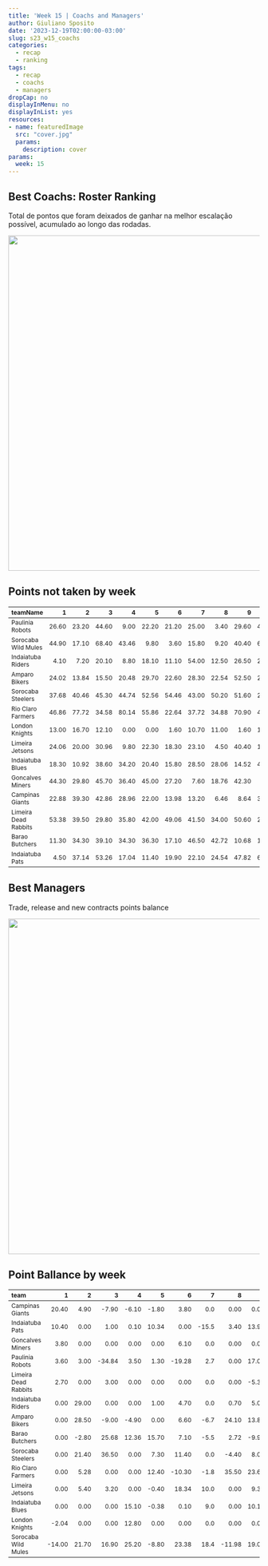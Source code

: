 ```yaml
---
title: 'Week 15 | Coachs and Managers'
author: Giuliano Sposito
date: '2023-12-19T02:00:00-03:00'
slug: s23_w15_coachs
categories:
  - recap
  - ranking
tags:
  - recap
  - coachs
  - managers
dropCap: no
displayInMenu: no
displayInList: yes
resources:
- name: featuredImage
  src: "cover.jpg"
  params:
    description: cover
params:
  week: 15
---
```

<script src="{{< blogdown/postref >}}index_files/kePrint/kePrint.js"></script>
<link href="{{< blogdown/postref >}}index_files/lightable/lightable.css" rel="stylesheet" />
<script src="{{< blogdown/postref >}}index_files/kePrint/kePrint.js"></script>
<link href="{{< blogdown/postref >}}index_files/lightable/lightable.css" rel="stylesheet" />

<!--more-->



## Best Coachs: Roster Ranking

Total de pontos que foram deixados de ganhar na melhor escalação possível, acumulado ao longo das rodadas.

<img src="{{< blogdown/postref >}}index_files/figure-html/bestCoachChart-1.png" width="672" />

## Points not taken by week

<table class="table" style="font-size: 12px; margin-left: auto; margin-right: auto;">
 <thead>
  <tr>
   <th style="text-align:left;"> teamName </th>
   <th style="text-align:right;"> 1 </th>
   <th style="text-align:right;"> 2 </th>
   <th style="text-align:right;"> 3 </th>
   <th style="text-align:right;"> 4 </th>
   <th style="text-align:right;"> 5 </th>
   <th style="text-align:right;"> 6 </th>
   <th style="text-align:right;"> 7 </th>
   <th style="text-align:right;"> 8 </th>
   <th style="text-align:right;"> 9 </th>
   <th style="text-align:right;"> 10 </th>
   <th style="text-align:right;"> 11 </th>
   <th style="text-align:right;"> 12 </th>
   <th style="text-align:right;"> 13 </th>
   <th style="text-align:right;"> 14 </th>
   <th style="text-align:right;"> 15 </th>
  </tr>
 </thead>
<tbody>
  <tr>
   <td style="text-align:left;"> Paulinia Robots </td>
   <td style="text-align:right;"> 26.60 </td>
   <td style="text-align:right;"> 23.20 </td>
   <td style="text-align:right;"> 44.60 </td>
   <td style="text-align:right;"> 9.00 </td>
   <td style="text-align:right;"> 22.20 </td>
   <td style="text-align:right;"> 21.20 </td>
   <td style="text-align:right;"> 25.00 </td>
   <td style="text-align:right;"> 3.40 </td>
   <td style="text-align:right;"> 29.60 </td>
   <td style="text-align:right;"> 41.30 </td>
   <td style="text-align:right;"> 48.50 </td>
   <td style="text-align:right;"> 41.20 </td>
   <td style="text-align:right;"> 33.30 </td>
   <td style="text-align:right;"> 15.50 </td>
   <td style="text-align:right;"> 29.90 </td>
  </tr>
  <tr>
   <td style="text-align:left;"> Sorocaba Wild Mules </td>
   <td style="text-align:right;"> 44.90 </td>
   <td style="text-align:right;"> 17.10 </td>
   <td style="text-align:right;"> 68.40 </td>
   <td style="text-align:right;"> 43.46 </td>
   <td style="text-align:right;"> 9.80 </td>
   <td style="text-align:right;"> 3.60 </td>
   <td style="text-align:right;"> 15.80 </td>
   <td style="text-align:right;"> 9.20 </td>
   <td style="text-align:right;"> 40.40 </td>
   <td style="text-align:right;"> 64.70 </td>
   <td style="text-align:right;"> 34.50 </td>
   <td style="text-align:right;"> 15.20 </td>
   <td style="text-align:right;"> 55.10 </td>
   <td style="text-align:right;"> 8.40 </td>
   <td style="text-align:right;"> 40.70 </td>
  </tr>
  <tr>
   <td style="text-align:left;"> Indaiatuba Riders </td>
   <td style="text-align:right;"> 4.10 </td>
   <td style="text-align:right;"> 7.20 </td>
   <td style="text-align:right;"> 20.10 </td>
   <td style="text-align:right;"> 8.80 </td>
   <td style="text-align:right;"> 18.10 </td>
   <td style="text-align:right;"> 11.10 </td>
   <td style="text-align:right;"> 54.00 </td>
   <td style="text-align:right;"> 12.50 </td>
   <td style="text-align:right;"> 26.50 </td>
   <td style="text-align:right;"> 28.70 </td>
   <td style="text-align:right;"> 21.60 </td>
   <td style="text-align:right;"> 7.20 </td>
   <td style="text-align:right;"> 12.90 </td>
   <td style="text-align:right;"> 14.60 </td>
   <td style="text-align:right;"> 0.00 </td>
  </tr>
  <tr>
   <td style="text-align:left;"> Amparo Bikers </td>
   <td style="text-align:right;"> 24.02 </td>
   <td style="text-align:right;"> 13.84 </td>
   <td style="text-align:right;"> 15.50 </td>
   <td style="text-align:right;"> 20.48 </td>
   <td style="text-align:right;"> 29.70 </td>
   <td style="text-align:right;"> 22.60 </td>
   <td style="text-align:right;"> 28.30 </td>
   <td style="text-align:right;"> 22.54 </td>
   <td style="text-align:right;"> 52.50 </td>
   <td style="text-align:right;"> 26.24 </td>
   <td style="text-align:right;"> 20.20 </td>
   <td style="text-align:right;"> 24.40 </td>
   <td style="text-align:right;"> 47.66 </td>
   <td style="text-align:right;"> 11.20 </td>
   <td style="text-align:right;"> 9.84 </td>
  </tr>
  <tr>
   <td style="text-align:left;"> Sorocaba Steelers </td>
   <td style="text-align:right;"> 37.68 </td>
   <td style="text-align:right;"> 40.46 </td>
   <td style="text-align:right;"> 45.30 </td>
   <td style="text-align:right;"> 44.74 </td>
   <td style="text-align:right;"> 52.56 </td>
   <td style="text-align:right;"> 54.46 </td>
   <td style="text-align:right;"> 43.00 </td>
   <td style="text-align:right;"> 50.20 </td>
   <td style="text-align:right;"> 51.60 </td>
   <td style="text-align:right;"> 20.18 </td>
   <td style="text-align:right;"> 15.80 </td>
   <td style="text-align:right;"> 46.42 </td>
   <td style="text-align:right;"> 41.66 </td>
   <td style="text-align:right;"> 4.84 </td>
   <td style="text-align:right;"> 17.20 </td>
  </tr>
  <tr>
   <td style="text-align:left;"> Rio Claro Farmers </td>
   <td style="text-align:right;"> 46.86 </td>
   <td style="text-align:right;"> 77.72 </td>
   <td style="text-align:right;"> 34.58 </td>
   <td style="text-align:right;"> 80.14 </td>
   <td style="text-align:right;"> 55.86 </td>
   <td style="text-align:right;"> 22.64 </td>
   <td style="text-align:right;"> 37.72 </td>
   <td style="text-align:right;"> 34.88 </td>
   <td style="text-align:right;"> 70.90 </td>
   <td style="text-align:right;"> 40.52 </td>
   <td style="text-align:right;"> 27.10 </td>
   <td style="text-align:right;"> 41.58 </td>
   <td style="text-align:right;"> 27.70 </td>
   <td style="text-align:right;"> 17.20 </td>
   <td style="text-align:right;"> 26.28 </td>
  </tr>
  <tr>
   <td style="text-align:left;"> London Knights </td>
   <td style="text-align:right;"> 13.00 </td>
   <td style="text-align:right;"> 16.70 </td>
   <td style="text-align:right;"> 12.10 </td>
   <td style="text-align:right;"> 0.00 </td>
   <td style="text-align:right;"> 0.00 </td>
   <td style="text-align:right;"> 1.60 </td>
   <td style="text-align:right;"> 10.70 </td>
   <td style="text-align:right;"> 11.00 </td>
   <td style="text-align:right;"> 1.60 </td>
   <td style="text-align:right;"> 13.20 </td>
   <td style="text-align:right;"> 7.00 </td>
   <td style="text-align:right;"> 0.00 </td>
   <td style="text-align:right;"> -1.30 </td>
   <td style="text-align:right;"> 4.30 </td>
   <td style="text-align:right;"> 7.00 </td>
  </tr>
  <tr>
   <td style="text-align:left;"> Limeira Jetsons </td>
   <td style="text-align:right;"> 24.06 </td>
   <td style="text-align:right;"> 20.00 </td>
   <td style="text-align:right;"> 30.96 </td>
   <td style="text-align:right;"> 9.80 </td>
   <td style="text-align:right;"> 22.30 </td>
   <td style="text-align:right;"> 18.30 </td>
   <td style="text-align:right;"> 23.10 </td>
   <td style="text-align:right;"> 4.50 </td>
   <td style="text-align:right;"> 40.40 </td>
   <td style="text-align:right;"> 12.60 </td>
   <td style="text-align:right;"> 16.34 </td>
   <td style="text-align:right;"> 19.36 </td>
   <td style="text-align:right;"> 15.64 </td>
   <td style="text-align:right;"> 26.58 </td>
   <td style="text-align:right;"> 6.38 </td>
  </tr>
  <tr>
   <td style="text-align:left;"> Indaiatuba Blues </td>
   <td style="text-align:right;"> 18.30 </td>
   <td style="text-align:right;"> 10.92 </td>
   <td style="text-align:right;"> 38.60 </td>
   <td style="text-align:right;"> 34.20 </td>
   <td style="text-align:right;"> 20.40 </td>
   <td style="text-align:right;"> 15.80 </td>
   <td style="text-align:right;"> 28.50 </td>
   <td style="text-align:right;"> 28.06 </td>
   <td style="text-align:right;"> 14.52 </td>
   <td style="text-align:right;"> 45.40 </td>
   <td style="text-align:right;"> 11.20 </td>
   <td style="text-align:right;"> 23.34 </td>
   <td style="text-align:right;"> 25.20 </td>
   <td style="text-align:right;"> 19.36 </td>
   <td style="text-align:right;"> 20.42 </td>
  </tr>
  <tr>
   <td style="text-align:left;"> Goncalves Miners </td>
   <td style="text-align:right;"> 44.30 </td>
   <td style="text-align:right;"> 29.80 </td>
   <td style="text-align:right;"> 45.70 </td>
   <td style="text-align:right;"> 36.40 </td>
   <td style="text-align:right;"> 45.00 </td>
   <td style="text-align:right;"> 27.20 </td>
   <td style="text-align:right;"> 7.60 </td>
   <td style="text-align:right;"> 18.76 </td>
   <td style="text-align:right;"> 42.30 </td>
   <td style="text-align:right;"> 8.52 </td>
   <td style="text-align:right;"> 4.30 </td>
   <td style="text-align:right;"> 29.60 </td>
   <td style="text-align:right;"> 14.50 </td>
   <td style="text-align:right;"> 11.30 </td>
   <td style="text-align:right;"> 14.80 </td>
  </tr>
  <tr>
   <td style="text-align:left;"> Campinas Giants </td>
   <td style="text-align:right;"> 22.88 </td>
   <td style="text-align:right;"> 39.30 </td>
   <td style="text-align:right;"> 42.86 </td>
   <td style="text-align:right;"> 28.96 </td>
   <td style="text-align:right;"> 22.00 </td>
   <td style="text-align:right;"> 13.98 </td>
   <td style="text-align:right;"> 13.20 </td>
   <td style="text-align:right;"> 6.46 </td>
   <td style="text-align:right;"> 8.64 </td>
   <td style="text-align:right;"> 30.30 </td>
   <td style="text-align:right;"> 50.94 </td>
   <td style="text-align:right;"> 2.20 </td>
   <td style="text-align:right;"> 29.80 </td>
   <td style="text-align:right;"> 8.70 </td>
   <td style="text-align:right;"> 22.00 </td>
  </tr>
  <tr>
   <td style="text-align:left;"> Limeira Dead Rabbits </td>
   <td style="text-align:right;"> 53.38 </td>
   <td style="text-align:right;"> 39.50 </td>
   <td style="text-align:right;"> 29.80 </td>
   <td style="text-align:right;"> 35.80 </td>
   <td style="text-align:right;"> 42.00 </td>
   <td style="text-align:right;"> 49.06 </td>
   <td style="text-align:right;"> 41.50 </td>
   <td style="text-align:right;"> 34.00 </td>
   <td style="text-align:right;"> 50.60 </td>
   <td style="text-align:right;"> 27.74 </td>
   <td style="text-align:right;"> 48.70 </td>
   <td style="text-align:right;"> 45.80 </td>
   <td style="text-align:right;"> 78.62 </td>
   <td style="text-align:right;"> 57.40 </td>
   <td style="text-align:right;"> 38.96 </td>
  </tr>
  <tr>
   <td style="text-align:left;"> Barao Butchers </td>
   <td style="text-align:right;"> 11.30 </td>
   <td style="text-align:right;"> 34.30 </td>
   <td style="text-align:right;"> 39.10 </td>
   <td style="text-align:right;"> 34.30 </td>
   <td style="text-align:right;"> 36.30 </td>
   <td style="text-align:right;"> 17.10 </td>
   <td style="text-align:right;"> 46.50 </td>
   <td style="text-align:right;"> 42.72 </td>
   <td style="text-align:right;"> 10.68 </td>
   <td style="text-align:right;"> 14.60 </td>
   <td style="text-align:right;"> 23.70 </td>
   <td style="text-align:right;"> 29.10 </td>
   <td style="text-align:right;"> 0.00 </td>
   <td style="text-align:right;"> 0.00 </td>
   <td style="text-align:right;"> 4.90 </td>
  </tr>
  <tr>
   <td style="text-align:left;"> Indaiatuba Pats </td>
   <td style="text-align:right;"> 4.50 </td>
   <td style="text-align:right;"> 37.14 </td>
   <td style="text-align:right;"> 53.26 </td>
   <td style="text-align:right;"> 17.04 </td>
   <td style="text-align:right;"> 11.40 </td>
   <td style="text-align:right;"> 19.90 </td>
   <td style="text-align:right;"> 22.10 </td>
   <td style="text-align:right;"> 24.54 </td>
   <td style="text-align:right;"> 47.82 </td>
   <td style="text-align:right;"> 67.52 </td>
   <td style="text-align:right;"> 24.34 </td>
   <td style="text-align:right;"> 20.40 </td>
   <td style="text-align:right;"> 3.20 </td>
   <td style="text-align:right;"> 30.00 </td>
   <td style="text-align:right;"> 32.10 </td>
  </tr>
</tbody>
</table>

## Best Managers

Trade, release and new contracts points balance

<img src="{{< blogdown/postref >}}index_files/figure-html/bestManagerChart-1.png" width="672" />


## Point Ballance by week

<table class="table" style="font-size: 12px; margin-left: auto; margin-right: auto;">
 <thead>
  <tr>
   <th style="text-align:left;"> team </th>
   <th style="text-align:right;"> 1 </th>
   <th style="text-align:right;"> 2 </th>
   <th style="text-align:right;"> 3 </th>
   <th style="text-align:right;"> 4 </th>
   <th style="text-align:right;"> 5 </th>
   <th style="text-align:right;"> 6 </th>
   <th style="text-align:right;"> 7 </th>
   <th style="text-align:right;"> 8 </th>
   <th style="text-align:right;"> 9 </th>
   <th style="text-align:right;"> 10 </th>
   <th style="text-align:right;"> 11 </th>
   <th style="text-align:right;"> 12 </th>
   <th style="text-align:right;"> 13 </th>
   <th style="text-align:right;"> 14 </th>
   <th style="text-align:right;"> 15 </th>
  </tr>
 </thead>
<tbody>
  <tr>
   <td style="text-align:left;"> Campinas Giants </td>
   <td style="text-align:right;"> 20.40 </td>
   <td style="text-align:right;"> 4.90 </td>
   <td style="text-align:right;"> -7.90 </td>
   <td style="text-align:right;"> -6.10 </td>
   <td style="text-align:right;"> -1.80 </td>
   <td style="text-align:right;"> 3.80 </td>
   <td style="text-align:right;"> 0.0 </td>
   <td style="text-align:right;"> 0.00 </td>
   <td style="text-align:right;"> 0.00 </td>
   <td style="text-align:right;"> 0.00 </td>
   <td style="text-align:right;"> 1.80 </td>
   <td style="text-align:right;"> 0.7 </td>
   <td style="text-align:right;"> 15.40 </td>
   <td style="text-align:right;"> -1.00 </td>
   <td style="text-align:right;"> 0.0 </td>
  </tr>
  <tr>
   <td style="text-align:left;"> Indaiatuba Pats </td>
   <td style="text-align:right;"> 10.40 </td>
   <td style="text-align:right;"> 0.00 </td>
   <td style="text-align:right;"> 1.00 </td>
   <td style="text-align:right;"> 0.10 </td>
   <td style="text-align:right;"> 10.34 </td>
   <td style="text-align:right;"> 0.00 </td>
   <td style="text-align:right;"> -15.5 </td>
   <td style="text-align:right;"> 3.40 </td>
   <td style="text-align:right;"> 13.90 </td>
   <td style="text-align:right;"> 18.60 </td>
   <td style="text-align:right;"> -4.00 </td>
   <td style="text-align:right;"> 0.0 </td>
   <td style="text-align:right;"> -0.30 </td>
   <td style="text-align:right;"> 12.10 </td>
   <td style="text-align:right;"> 0.0 </td>
  </tr>
  <tr>
   <td style="text-align:left;"> Goncalves Miners </td>
   <td style="text-align:right;"> 3.80 </td>
   <td style="text-align:right;"> 0.00 </td>
   <td style="text-align:right;"> 0.00 </td>
   <td style="text-align:right;"> 0.00 </td>
   <td style="text-align:right;"> 0.00 </td>
   <td style="text-align:right;"> 6.10 </td>
   <td style="text-align:right;"> 0.0 </td>
   <td style="text-align:right;"> 0.00 </td>
   <td style="text-align:right;"> 0.00 </td>
   <td style="text-align:right;"> 0.00 </td>
   <td style="text-align:right;"> -4.60 </td>
   <td style="text-align:right;"> 0.0 </td>
   <td style="text-align:right;"> 0.00 </td>
   <td style="text-align:right;"> 0.00 </td>
   <td style="text-align:right;"> 0.0 </td>
  </tr>
  <tr>
   <td style="text-align:left;"> Paulinia Robots </td>
   <td style="text-align:right;"> 3.60 </td>
   <td style="text-align:right;"> 3.00 </td>
   <td style="text-align:right;"> -34.84 </td>
   <td style="text-align:right;"> 3.50 </td>
   <td style="text-align:right;"> 1.30 </td>
   <td style="text-align:right;"> -19.28 </td>
   <td style="text-align:right;"> 2.7 </td>
   <td style="text-align:right;"> 0.00 </td>
   <td style="text-align:right;"> 17.02 </td>
   <td style="text-align:right;"> 11.00 </td>
   <td style="text-align:right;"> 12.00 </td>
   <td style="text-align:right;"> -5.7 </td>
   <td style="text-align:right;"> 4.44 </td>
   <td style="text-align:right;"> -12.78 </td>
   <td style="text-align:right;"> 0.0 </td>
  </tr>
  <tr>
   <td style="text-align:left;"> Limeira Dead Rabbits </td>
   <td style="text-align:right;"> 2.70 </td>
   <td style="text-align:right;"> 0.00 </td>
   <td style="text-align:right;"> 3.00 </td>
   <td style="text-align:right;"> 0.00 </td>
   <td style="text-align:right;"> 0.00 </td>
   <td style="text-align:right;"> 0.00 </td>
   <td style="text-align:right;"> 0.0 </td>
   <td style="text-align:right;"> 0.00 </td>
   <td style="text-align:right;"> -5.30 </td>
   <td style="text-align:right;"> 0.00 </td>
   <td style="text-align:right;"> 0.00 </td>
   <td style="text-align:right;"> 0.0 </td>
   <td style="text-align:right;"> 0.00 </td>
   <td style="text-align:right;"> 0.00 </td>
   <td style="text-align:right;"> 0.0 </td>
  </tr>
  <tr>
   <td style="text-align:left;"> Indaiatuba Riders </td>
   <td style="text-align:right;"> 0.00 </td>
   <td style="text-align:right;"> 29.00 </td>
   <td style="text-align:right;"> 0.00 </td>
   <td style="text-align:right;"> 0.00 </td>
   <td style="text-align:right;"> 1.00 </td>
   <td style="text-align:right;"> 4.70 </td>
   <td style="text-align:right;"> 0.0 </td>
   <td style="text-align:right;"> 0.70 </td>
   <td style="text-align:right;"> 5.00 </td>
   <td style="text-align:right;"> 5.66 </td>
   <td style="text-align:right;"> 0.00 </td>
   <td style="text-align:right;"> 0.0 </td>
   <td style="text-align:right;"> -8.68 </td>
   <td style="text-align:right;"> 8.70 </td>
   <td style="text-align:right;"> 0.0 </td>
  </tr>
  <tr>
   <td style="text-align:left;"> Amparo Bikers </td>
   <td style="text-align:right;"> 0.00 </td>
   <td style="text-align:right;"> 28.50 </td>
   <td style="text-align:right;"> -9.00 </td>
   <td style="text-align:right;"> -4.90 </td>
   <td style="text-align:right;"> 0.00 </td>
   <td style="text-align:right;"> 6.60 </td>
   <td style="text-align:right;"> -6.7 </td>
   <td style="text-align:right;"> 24.10 </td>
   <td style="text-align:right;"> 13.80 </td>
   <td style="text-align:right;"> -8.00 </td>
   <td style="text-align:right;"> 7.30 </td>
   <td style="text-align:right;"> 1.3 </td>
   <td style="text-align:right;"> -11.28 </td>
   <td style="text-align:right;"> 0.00 </td>
   <td style="text-align:right;"> 0.0 </td>
  </tr>
  <tr>
   <td style="text-align:left;"> Barao Butchers </td>
   <td style="text-align:right;"> 0.00 </td>
   <td style="text-align:right;"> -2.80 </td>
   <td style="text-align:right;"> 25.68 </td>
   <td style="text-align:right;"> 12.36 </td>
   <td style="text-align:right;"> 15.70 </td>
   <td style="text-align:right;"> 7.10 </td>
   <td style="text-align:right;"> -5.5 </td>
   <td style="text-align:right;"> 2.72 </td>
   <td style="text-align:right;"> -9.90 </td>
   <td style="text-align:right;"> -2.10 </td>
   <td style="text-align:right;"> 0.00 </td>
   <td style="text-align:right;"> 0.0 </td>
   <td style="text-align:right;"> 17.00 </td>
   <td style="text-align:right;"> 20.00 </td>
   <td style="text-align:right;"> 0.0 </td>
  </tr>
  <tr>
   <td style="text-align:left;"> Sorocaba Steelers </td>
   <td style="text-align:right;"> 0.00 </td>
   <td style="text-align:right;"> 21.40 </td>
   <td style="text-align:right;"> 36.50 </td>
   <td style="text-align:right;"> 0.00 </td>
   <td style="text-align:right;"> 7.30 </td>
   <td style="text-align:right;"> 11.40 </td>
   <td style="text-align:right;"> 0.0 </td>
   <td style="text-align:right;"> -4.40 </td>
   <td style="text-align:right;"> 8.00 </td>
   <td style="text-align:right;"> 6.40 </td>
   <td style="text-align:right;"> 0.00 </td>
   <td style="text-align:right;"> 0.0 </td>
   <td style="text-align:right;"> 2.80 </td>
   <td style="text-align:right;"> 7.30 </td>
   <td style="text-align:right;"> 0.0 </td>
  </tr>
  <tr>
   <td style="text-align:left;"> Rio Claro Farmers </td>
   <td style="text-align:right;"> 0.00 </td>
   <td style="text-align:right;"> 5.28 </td>
   <td style="text-align:right;"> 0.00 </td>
   <td style="text-align:right;"> 0.00 </td>
   <td style="text-align:right;"> 12.40 </td>
   <td style="text-align:right;"> -10.30 </td>
   <td style="text-align:right;"> -1.8 </td>
   <td style="text-align:right;"> 35.50 </td>
   <td style="text-align:right;"> 23.60 </td>
   <td style="text-align:right;"> -15.30 </td>
   <td style="text-align:right;"> 27.54 </td>
   <td style="text-align:right;"> 0.0 </td>
   <td style="text-align:right;"> 33.16 </td>
   <td style="text-align:right;"> 20.70 </td>
   <td style="text-align:right;"> -5.3 </td>
  </tr>
  <tr>
   <td style="text-align:left;"> Limeira Jetsons </td>
   <td style="text-align:right;"> 0.00 </td>
   <td style="text-align:right;"> 5.40 </td>
   <td style="text-align:right;"> 3.20 </td>
   <td style="text-align:right;"> 0.00 </td>
   <td style="text-align:right;"> -0.40 </td>
   <td style="text-align:right;"> 18.34 </td>
   <td style="text-align:right;"> 10.0 </td>
   <td style="text-align:right;"> 0.00 </td>
   <td style="text-align:right;"> 9.30 </td>
   <td style="text-align:right;"> 0.00 </td>
   <td style="text-align:right;"> 10.00 </td>
   <td style="text-align:right;"> 0.0 </td>
   <td style="text-align:right;"> 0.00 </td>
   <td style="text-align:right;"> -12.00 </td>
   <td style="text-align:right;"> 0.0 </td>
  </tr>
  <tr>
   <td style="text-align:left;"> Indaiatuba Blues </td>
   <td style="text-align:right;"> 0.00 </td>
   <td style="text-align:right;"> 0.00 </td>
   <td style="text-align:right;"> 0.00 </td>
   <td style="text-align:right;"> 15.10 </td>
   <td style="text-align:right;"> -0.38 </td>
   <td style="text-align:right;"> 0.10 </td>
   <td style="text-align:right;"> 9.0 </td>
   <td style="text-align:right;"> 0.00 </td>
   <td style="text-align:right;"> 10.10 </td>
   <td style="text-align:right;"> 0.00 </td>
   <td style="text-align:right;"> 0.00 </td>
   <td style="text-align:right;"> 0.0 </td>
   <td style="text-align:right;"> 0.00 </td>
   <td style="text-align:right;"> 0.00 </td>
   <td style="text-align:right;"> 0.0 </td>
  </tr>
  <tr>
   <td style="text-align:left;"> London Knights </td>
   <td style="text-align:right;"> -2.04 </td>
   <td style="text-align:right;"> 0.00 </td>
   <td style="text-align:right;"> 0.00 </td>
   <td style="text-align:right;"> 12.80 </td>
   <td style="text-align:right;"> 0.00 </td>
   <td style="text-align:right;"> 0.00 </td>
   <td style="text-align:right;"> 0.0 </td>
   <td style="text-align:right;"> 0.00 </td>
   <td style="text-align:right;"> 0.00 </td>
   <td style="text-align:right;"> 0.00 </td>
   <td style="text-align:right;"> 5.22 </td>
   <td style="text-align:right;"> 0.0 </td>
   <td style="text-align:right;"> 4.00 </td>
   <td style="text-align:right;"> 0.00 </td>
   <td style="text-align:right;"> 0.0 </td>
  </tr>
  <tr>
   <td style="text-align:left;"> Sorocaba Wild Mules </td>
   <td style="text-align:right;"> -14.00 </td>
   <td style="text-align:right;"> 21.70 </td>
   <td style="text-align:right;"> 16.90 </td>
   <td style="text-align:right;"> 25.20 </td>
   <td style="text-align:right;"> -8.80 </td>
   <td style="text-align:right;"> 23.38 </td>
   <td style="text-align:right;"> 18.4 </td>
   <td style="text-align:right;"> -11.98 </td>
   <td style="text-align:right;"> 19.00 </td>
   <td style="text-align:right;"> 0.00 </td>
   <td style="text-align:right;"> 18.80 </td>
   <td style="text-align:right;"> 0.0 </td>
   <td style="text-align:right;"> 0.00 </td>
   <td style="text-align:right;"> 0.00 </td>
   <td style="text-align:right;"> 0.0 </td>
  </tr>
</tbody>
</table>
